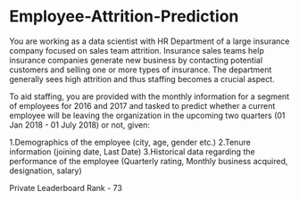 # Employee-Attrition-Prediction
You are working as a data scientist with HR Department of a large insurance company focused on sales team attrition. Insurance sales teams help insurance companies generate new business by contacting potential customers and selling one or more types of insurance. The department generally sees high attrition and thus staffing becomes a crucial aspect.

To aid staffing, you are provided with the monthly information for a segment of employees for 2016 and 2017 and tasked to predict whether a current employee will be leaving the organization in the upcoming two quarters (01 Jan 2018 - 01 July 2018) or not, given:

1.Demographics of the employee (city, age, gender etc.)
2.Tenure information (joining date, Last Date)
3.Historical data regarding the performance of the employee (Quarterly rating, Monthly business acquired, designation, salary)

Private Leaderboard Rank - 73
